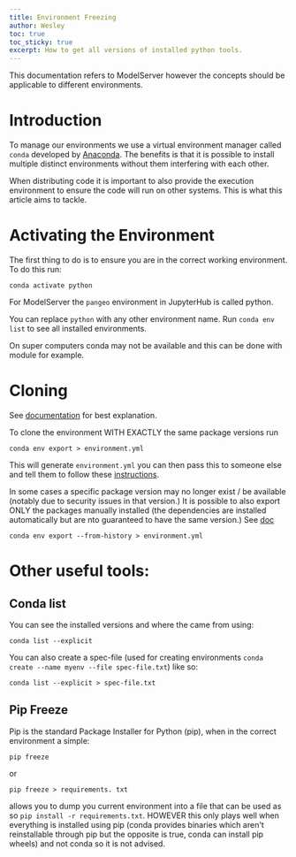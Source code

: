 ```yaml
---
title: Environment Freezing
author: Wesley
toc: true
toc_sticky: true
excerpt: How to get all versions of installed python tools.
---
```


<div class='alert alert-info'>
This documentation refers to ModelServer however the concepts should be applicable to different environments.
</div>

# Introduction

To manage our environments we use a virtual environment manager called `conda` developed by [Anaconda](https://docs.conda.io/en/latest/). 
The benefits is that it is possible to install multiple distinct environments without them interfering with each other.

When distributing code it is important to also provide the execution environment to ensure the code will run on other systems. This is what this article aims to tackle.

# Activating the Environment

The first thing to do is to ensure you are in the correct working environment. To do this run:

```
conda activate python
```
<div class='alert alert-info'>
    <p>
    For ModelServer the <code class="language-plaintext">pangeo</code> environment in JupyterHub is called python.
    </p>
    <p>
    You can replace <code class="language-plaintext">python</code> with any other environment name. Run <code class="language-plaintext">conda env list</code> to see all installed environments.
    </p>
    <p>
    On super computers conda may not be available and this can be done with module for example.
    </p>
</div>

# Cloning

See [documentation](https://conda.io/projects/conda/en/latest/user-guide/tasks/manage-environments.html#sharing-an-environment) for best explanation.

To clone the environment WITH EXACTLY the same package versions run 
```
conda env export > environment.yml
```

This will generate `environment.yml` you can then pass this to someone else and tell them to follow these [instructions](https://conda.io/projects/conda/en/latest/user-guide/tasks/manage-environments.html#creating-an-environment-from-an-environment-yml-file).

In some cases a specific package version may no longer exist / be available (notably due to security issues in that version.) It is possible to also export ONLY the packages manually installed (the dependencies are installed automatically but are nto guaranteed to have the same version.) See [doc](https://conda.io/projects/conda/en/latest/user-guide/tasks/manage-environments.html#exporting-an-environment-file-across-platforms)

```
conda env export --from-history > environment.yml
```

# Other useful tools:

## Conda list
You can see the installed versions and where the came from using:
```
conda list --explicit
```

You can also create a spec-file (used for creating environments `conda create --name myenv --file spec-file.txt`) like so:
```
conda list --explicit > spec-file.txt
```

## Pip Freeze

Pip is the standard Package Installer for Python (pip), when in the correct environment a simple:
```
pip freeze
```
or
```
pip freeze > requirements. txt
```

allows you to dump you current environment into a file that can be used as so `pip install -r requirements.txt`. HOWEVER this only plays well when everything is installed using pip (conda provides binaries which aren't reinstallable through pip but the opposite is true, conda can install pip wheels) and not conda so it is not advised.